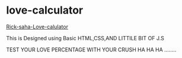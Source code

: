 # love-calculator

[Rick-saha-Love-calulator](https://rick2k2.github.io/love-calculator/)


This is Designed using Basic HTML,CSS,AND LITTILE BIT OF J.S

TEST YOUR LOVE PERCENTAGE WITH YOUR CRUSH 
HA HA HA ........
